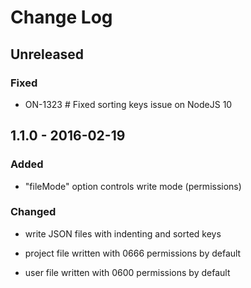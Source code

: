 # Change Log


## Unreleased

### Fixed

-   ON-1323 # Fixed sorting keys issue on NodeJS 10

## 1.1.0 - 2016-02-19


### Added

- "fileMode" option controls write mode (permissions)


### Changed

- write JSON files with indenting and sorted keys

- project file written with 0666 permissions by default

- user file written with 0600 permissions by default
